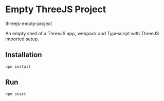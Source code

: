 # Empty ThreeJS Project

threejs-empty-project

An empty shell of a ThreeJS app, webpack and Typescript with ThreeJS imported setup.

## Installation
`npm install`

## Run

`npm start`